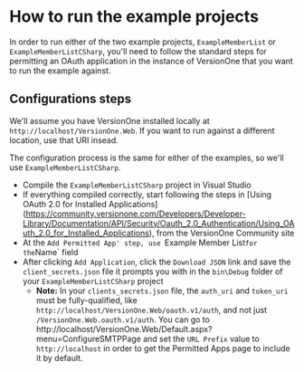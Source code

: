 How to run the example projects
===============================

In order to run either of the two example projects, `ExampleMemberList` or `ExampleMemberListCSharp`, you'll need to follow the standard steps for permitting an OAuth application in the instance of VersionOne that you want to run the example against. 

Configurations steps
--------------------

We'll assume you have VersionOne installed locally at `http://localhost/VersionOne.Web`. If you want to run against a different location, use that URI insead.

The configuration process is the same for either of the examples, so we'll use `ExampleMemberListCSharp`.

* Compile the `ExampleMemberListCSharp` project in Visual Studio
* If everything compiled correctly, start following the steps in [Using OAuth 2.0 for Installed Applications]
(https://community.versionone.com/Developers/Developer-Library/Documentation/API/Security/Oauth_2.0_Authentication/Using_OAuth_2.0_for_Installed_Applications), from the VersionOne Community site
* At the `Add Permitted App' step, use `Example Member List` for the `Name` field
* After clicking `Add Application`, click the `Download JSON` link and save the `client_secrets.json` file it prompts you with in the `bin\Debug` folder of your `ExampleMemberListCSharp` project
    * **Note:** In your `clients_secrets.json` file, the `auth_uri` and `token_uri` must be fully-qualified, like  `http://localhost/VersionOne.Web/oauth.v1/auth`, and not just `/VersionOne.Web.oauth.v1/auth`. You can go to http://localhost/VersionOne.Web/Default.aspx?menu=ConfigureSMTPPage and set the `URL Prefix` value to `http://localhost` in order to get the Permitted Apps page to include it by default.


